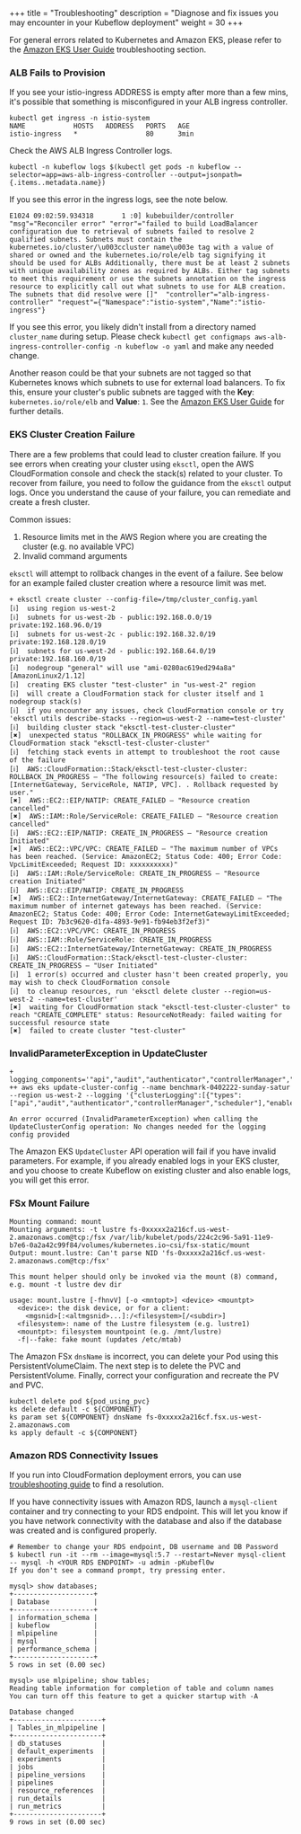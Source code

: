 +++
title = "Troubleshooting"
description = "Diagnose and fix issues you may encounter in your Kubeflow deployment"
weight = 30
+++

For general errors related to Kubernetes and Amazon EKS, please refer to the [Amazon EKS User Guide](https://docs.aws.amazon.com/eks/latest/userguide/troubleshooting.html) troubleshooting section.

### ALB Fails to Provision

If you see your istio-ingress ADDRESS is empty after more than a few mins, it's possible that something is misconfigured in your ALB ingress controller.
```shell
kubectl get ingress -n istio-system
NAME            HOSTS   ADDRESS   PORTS   AGE
istio-ingress   *                 80      3min
```

Check the AWS ALB Ingress Controller logs.
```shell
kubectl -n kubeflow logs $(kubectl get pods -n kubeflow --selector=app=aws-alb-ingress-controller --output=jsonpath={.items..metadata.name}) 
```

If you see this error in the ingress logs, see the note below.
```
E1024 09:02:59.934318       1 :0] kubebuilder/controller "msg"="Reconciler error" "error"="failed to build LoadBalancer configuration due to retrieval of subnets failed to resolve 2 qualified subnets. Subnets must contain the kubernetes.io/cluster/\u003ccluster name\u003e tag with a value of shared or owned and the kubernetes.io/role/elb tag signifying it should be used for ALBs Additionally, there must be at least 2 subnets with unique availability zones as required by ALBs. Either tag subnets to meet this requirement or use the subnets annotation on the ingress resource to explicitly call out what subnets to use for ALB creation. The subnets that did resolve were []"  "controller"="alb-ingress-controller" "request"={"Namespace":"istio-system","Name":"istio-ingress"}
```

If you see this error, you likely didn't install from a directory named `cluster_name` during setup. Please check `kubectl get configmaps aws-alb-ingress-controller-config -n kubeflow -o yaml` and make any needed change.

Another reason could be that your subnets are not tagged so that Kubernetes knows which subnets to use for external load balancers. To fix this, ensure your cluster's public subnets are tagged with the **Key**: ```kubernetes.io/role/elb``` and **Value**: ```1```. See the [Amazon EKS User Guide](https://docs.aws.amazon.com/eks/latest/userguide/alb-ingress.html) for further details.

### EKS Cluster Creation Failure

There are a few problems that could lead to cluster creation failure. If you see errors when creating your cluster using `eksctl`, open the AWS CloudFormation console and check the stack(s) related to your cluster. To recover from failure, you need to follow the guidance from the `eksctl` output logs. Once you understand the cause of your failure, you can remediate and create a fresh cluster.

Common issues:

1. Resource limits met in the AWS Region where you are creating the cluster (e.g. no available VPC)
1. Invalid command arguments

`eksctl` will attempt to rollback changes in the event of a failure. See below for an example failed cluster creation where a resource limit was met.

```shell
+ eksctl create cluster --config-file=/tmp/cluster_config.yaml
[ℹ]  using region us-west-2
[ℹ]  subnets for us-west-2b - public:192.168.0.0/19 private:192.168.96.0/19
[ℹ]  subnets for us-west-2c - public:192.168.32.0/19 private:192.168.128.0/19
[ℹ]  subnets for us-west-2d - public:192.168.64.0/19 private:192.168.160.0/19
[ℹ]  nodegroup "general" will use "ami-0280ac619ed294a8a" [AmazonLinux2/1.12]
[ℹ]  creating EKS cluster "test-cluster" in "us-west-2" region
[ℹ]  will create a CloudFormation stack for cluster itself and 1 nodegroup stack(s)
[ℹ]  if you encounter any issues, check CloudFormation console or try 'eksctl utils describe-stacks --region=us-west-2 --name=test-cluster'
[ℹ]  building cluster stack "eksctl-test-cluster-cluster"
[✖]  unexpected status "ROLLBACK_IN_PROGRESS" while waiting for CloudFormation stack "eksctl-test-cluster-cluster"
[ℹ]  fetching stack events in attempt to troubleshoot the root cause of the failure
[ℹ]  AWS::CloudFormation::Stack/eksctl-test-cluster-cluster: ROLLBACK_IN_PROGRESS – "The following resource(s) failed to create: [InternetGateway, ServiceRole, NATIP, VPC]. . Rollback requested by user."
[✖]  AWS::EC2::EIP/NATIP: CREATE_FAILED – "Resource creation cancelled"
[✖]  AWS::IAM::Role/ServiceRole: CREATE_FAILED – "Resource creation cancelled"
[ℹ]  AWS::EC2::EIP/NATIP: CREATE_IN_PROGRESS – "Resource creation Initiated"
[✖]  AWS::EC2::VPC/VPC: CREATE_FAILED – "The maximum number of VPCs has been reached. (Service: AmazonEC2; Status Code: 400; Error Code: VpcLimitExceeded; Request ID: xxxxxxxxxx)"
[ℹ]  AWS::IAM::Role/ServiceRole: CREATE_IN_PROGRESS – "Resource creation Initiated"
[ℹ]  AWS::EC2::EIP/NATIP: CREATE_IN_PROGRESS
[✖]  AWS::EC2::InternetGateway/InternetGateway: CREATE_FAILED – "The maximum number of internet gateways has been reached. (Service: AmazonEC2; Status Code: 400; Error Code: InternetGatewayLimitExceeded; Request ID: 7b3c9620-d1fa-4893-9e91-fb94eb3f2ef3)"
[ℹ]  AWS::EC2::VPC/VPC: CREATE_IN_PROGRESS
[ℹ]  AWS::IAM::Role/ServiceRole: CREATE_IN_PROGRESS
[ℹ]  AWS::EC2::InternetGateway/InternetGateway: CREATE_IN_PROGRESS
[ℹ]  AWS::CloudFormation::Stack/eksctl-test-cluster-cluster: CREATE_IN_PROGRESS – "User Initiated"
[ℹ]  1 error(s) occurred and cluster hasn't been created properly, you may wish to check CloudFormation console
[ℹ]  to cleanup resources, run 'eksctl delete cluster --region=us-west-2 --name=test-cluster'
[✖]  waiting for CloudFormation stack "eksctl-test-cluster-cluster" to reach "CREATE_COMPLETE" status: ResourceNotReady: failed waiting for successful resource state
[✖]  failed to create cluster "test-cluster"
```

### InvalidParameterException in UpdateCluster

```shell
+ logging_components='"api","audit","authenticator","controllerManager","scheduler"'
++ aws eks update-cluster-config --name benchmark-0402222-sunday-satur --region us-west-2 --logging '{"clusterLogging":[{"types":["api","audit","authenticator","controllerManager","scheduler"],"enabled":true}]}'

An error occurred (InvalidParameterException) when calling the UpdateClusterConfig operation: No changes needed for the logging config provided
```

The Amazon EKS `UpdateCluster` API operation will fail if you have invalid parameters. For example, if you already enabled logs in your EKS cluster, and you choose to create Kubeflow on existing cluster and also enable logs, you will get this error.

### FSx Mount Failure

```shell
Mounting command: mount
Mounting arguments: -t lustre fs-0xxxxx2a216cf.us-west-2.amazonaws.com@tcp:/fsx /var/lib/kubelet/pods/224c2c96-5a91-11e9-b7e6-0a2a42c99f84/volumes/kubernetes.io~csi/fsx-static/mount
Output: mount.lustre: Can't parse NID 'fs-0xxxxx2a216cf.us-west-2.amazonaws.com@tcp:/fsx'

This mount helper should only be invoked via the mount (8) command,
e.g. mount -t lustre dev dir

usage: mount.lustre [-fhnvV] [-o <mntopt>] <device> <mountpt>
  <device>: the disk device, or for a client:
    <mgsnid>[:<altmgsnid>...]:/<filesystem>[/<subdir>]
  <filesystem>: name of the Lustre filesystem (e.g. lustre1)
  <mountpt>: filesystem mountpoint (e.g. /mnt/lustre)
  -f|--fake: fake mount (updates /etc/mtab)
```

The Amazon FSx `dnsName` is incorrect, you can delete your Pod using this PersistentVolumeClaim. The next step is to delete the PVC and PersistentVolume. Finally, correct your configuration and recreate the PV and PVC.

```shell
kubectl delete pod ${pod_using_pvc}
ks delete default -c ${COMPONENT}
ks param set ${COMPONENT} dnsName fs-0xxxxx2a216cf.fsx.us-west-2.amazonaws.com
ks apply default -c ${COMPONENT}
```

### Amazon RDS Connectivity Issues

If you run into CloudFormation deployment errors, you can use [troubleshooting guide](https://docs.aws.amazon.com/AWSCloudFormation/latest/UserGuide/troubleshooting.html) to find a resolution.

If you have connectivity issues with Amazon RDS, launch a `mysql-client` container and try connecting to your RDS endpoint. This will let you know if you have network connectivity with the database and also if the database was created and is configured properly.

```
# Remember to change your RDS endpoint, DB username and DB Password
$ kubectl run -it --rm --image=mysql:5.7 --restart=Never mysql-client -- mysql -h <YOUR RDS ENDPOINT> -u admin -pKubefl0w                                                              
If you don't see a command prompt, try pressing enter.

mysql> show databases;
+--------------------+
| Database           |
+--------------------+
| information_schema |
| kubeflow           |
| mlpipeline         |
| mysql              |
| performance_schema |
+--------------------+
5 rows in set (0.00 sec)

mysql> use mlpipeline; show tables;
Reading table information for completion of table and column names
You can turn off this feature to get a quicker startup with -A

Database changed
+----------------------+
| Tables_in_mlpipeline |
+----------------------+
| db_statuses          |
| default_experiments  |
| experiments          |
| jobs                 |
| pipeline_versions    |
| pipelines            |
| resource_references  |
| run_details          |
| run_metrics          |
+----------------------+
9 rows in set (0.00 sec)
```
